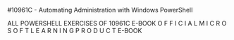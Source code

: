 #10961C - Automating Administration with Windows PowerShell

ALL POWERSHELL EXERCISES OF  10961C E-BOOK
O F F I C I A L M I C R O S O F T L E A R N I N G P R O D U C T E-BOOK
